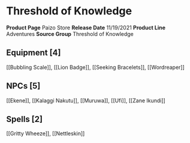 ﻿---
id: '109'
name: Threshold of Knowledge
rarity: Common
source: null
trait: null
type: Source

---
# Threshold of Knowledge

**Product Page** Paizo Store
**Release Date** 11/19/2021
**Product Line** Adventures
**Source Group** Threshold of Knowledge

## Equipment [4]

[[Bubbling Scale]], [[Lion Badge]], [[Seeking Bracelets]], [[Wordreaper]]

## NPCs [5]

[[Ekene]], [[Kalaggi Nakutu]], [[Muruwa]], [[Ufi]], [[Zane Ikundi]]

## Spells [2]

[[Gritty Wheeze]], [[Nettleskin]]